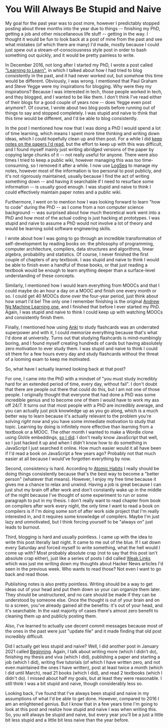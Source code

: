 # You Will Always Be Stupid and Naive

My goal for the past year was to post more, however I predictably stopped posting about three months into the year due to things -- finishing my PhD, getting a job and other miscellaneous life stuff -- getting in the way. I thought it would be fun to look back at a post of mine from the past and see what mistakes (of which there are many) I'd made, mostly because I could just spew out a stream-of-consciousness style post in order to bash something out quickly, and it would be pretty painless to write.

In December 2016, not long after I started my PhD, I wrote a post called ["Learning to Learn"](https://github.com/bentrevett/bentrevett.github.io/blob/fd0c0631931bbec010669bdb64d87f7ae9fbc373/blog/learning-to-learn/index.html), in which I talked about how I had tried to blog consistently in the past, and it had never worked out, but *somehow* this time would be different. Obviously, I was wrong. I mentioned that Paul Graham and Steve Yegge were my inspirations for blogging. Why were they my inspirations? Because I was interested in tech, those people worked in tech, and they blogged, and I wanted to be like them. I don't think I've read either of their blogs for a good couple of years now -- does Yegge even post anymore?. Of course, I wrote about two blog posts before running out of things to say and stopped completely. I was stupid and naive to think that this time would be different, and I'd be able to blog consistently.

In the post I mentioned how now that I was doing a PhD I would spend a lot of time learning, which means I spent more time thinking and writing down ideas, which I could hopefully clean up and then post. For a while I did [keep notes on the papers I'd read](https://github.com/bentrevett/paper-notes/tree/master/notes), but the effort to keep up with this was difficult, and I found myself mainly just writing abridged versions of the paper by copying large chunks of it -- not really useful for anyone. There were also times I tried to keep a public wiki, however managing this was too time-consuming, so I removed it after a while. I now use [LogSeq](https://github.com/logseq/logseq) to manage my notes, however most of the information is too personal to post publicly, and it's not rigorously maintained, usually because I find the act of writing something down -- and having it searchable if I need to resurface some information -- is usually good enough. I was stupid and naive to think I could effectively maintain paper notes and a public wiki.

Furthermore, I went on to mention how I was looking forward to learn "how to code" during the PhD -- as I come from a non computer science background -- was surprised about how much theoretical work went into a PhD and how most of the actual coding is just hacking at prototypes. I was stupid and naive to assume a PhD would not involve a lot of theory and would be learning solid software engineering skills.

I wrote about how I was going to go through an incredible transformation of self-development by reading books on: the philosophy of programming, computer architecture, compilers, data structures and algorithms, linear algebra, probability and statistics. Of course, I never finished the first couple of chapters of any textbook. I was stupid and naive to think I would be able to finish even a handful of those books, or that just reading a textbook would be enough to learn anything deeper than a surface-level understanding of these concepts.

Similarly, I mentioned how I would learn everything from MOOCs and that I could maybe do an hour a day on a MOOC and finish one every month or so. I could get 40 MOOCs done over the four-year period, just think about how smart I'd be! The only one I remember finishing is the original [Andrew Ng Machine Learning one](https://www.coursera.org/learn/machine-learning), and I finished that before I ever started my PhD. Again, I was stupid and naive to think I could keep up with watching MOOCs and consistently finish them.

Finally, I mentioned how using [Anki](https://apps.ankiweb.net/) to study flashcards was an underrated superpower and with it, I could memorize everything because that's what I'd done at university. Turns out that studying flashcards is mind-numbingly boring, and I found myself creating hundreds of cards but having absolutely zero motivation to ever study them. I was stupid and naive to think I could sit there for a few hours every day and study flashcards without the threat of a looming exam to keep me motivated.

So, what have I actually learned looking back at that post?

For one, I came into the PhD with a mindset of "you must study incredibly hard for an extended period of time, every day, without fail". I don't doubt that there are people out there that could do this, but I am not one of those people. I originally thought that everyone that had done a PhD was some incredible genius and to become one of them I would have to work my ass off 24/7. It turns out that most people with a PhD are incredibly average, and you can actually just pick knowledge up as you go along, which is a much better way to learn because it's actually relevant to the problem you're solving *right now* and you have some immediate motivation to study that topic. Learning by doing is infinitely more effective than learning from a textbook or a MOOC. The other month I wanted to make a Wordle clone using GloVe embeddings, [so I did](../projects/glovedle). I don't really know JavaScript that well, so I just hacked it up and when I didn't know how to do something in JavaScript I just searched it online. How much easier would it all have been if I'd read a book on JavaScript a few years ago? Probably not that much easier at all because I would've forgotten everything by now.

Second, consistency is hard. According to [Atomic Habits](https://jamesclear.com/atomic-habits) I really should be doing things consistently because that's the best way to become a "better person" (whatever that means). However, I enjoy my free time because it gives me a chance to relax and unwind. Having a job is great because I can just shut my brain off after work and don't constantly wake up in the middle of the night because I've thought of some experiment to run or some paragraph to put in my thesis. I don't really want to read chapter from book on compilers after work every night, the only time I want to read a book on compilers is if I'm doing some sort of after work side project that I'm really interested in, and it requires some knowledge of compilers. Maybe I'm just lazy and unmotivated, but I think forcing yourself to be "always on" just leads to burnout.

Third, blogging is hard and usually pointless. I came up with the idea to write this post literally last night. It came to me out of the blue. If I sat down every Saturday and forced myself to write something, what the hell would I come up with? Most probably absolute crap (not to say that this post isn't absolute crap either), just like a series of posts I did called [Weak Links](https://bentrevett.com/posts/weak-links-i.html) which was just me writing down my thoughts about Hacker News articles I'd seen in the previous week. Who wants to read those? Not even I want to go back and read those.

Publishing notes is also pretty pointless. Writing should be a way to get ideas out of your head and put them down so your can organize them later. They should be unstructured, and no care should be made if they can be understood by someone else. Once the thought is out of your brain and on to a screen, you've already gained all the benefits: it's out of your head, and it's searchable. In the vast majority of cases there's almost zero benefit to cleaning them up and publicly posting them.

Also, I've learned to actually use decent commit messages because most of the ones in the past were just "update file" and it made finding that old post incredibly difficult.

Did I actually get less stupid and naive? Well, I did another post in January 2021 called [Beginning](../posts/beginning.html). Again, I talk about writing more (which I didn't do), finishing my thesis and viva (which I did), publishing a paper and starting a job (which I did), writing five tutorials (of which I have written zero, and not even maintained the ones I have written), post at least twice a month (which I did until March), read 21 books (which I did), and read 2 textbooks (which I didn't do). I missed about half my goals, but at least they were reasonable. I still think I was a bit stupid and naive, though considerably less so.

Looking back, I've found that I've always been stupid and naive in my assumptions of what I'd be able to get done. However, compared to 2016 I am an enlightened genius. But I know that in a few years time I'm going to look at this post and realize how stupid and naive I was when writing this. So, you will always be stupid and naive, but every year you'll be a just a little bit less stupid and a little bit less naive than the year before.
